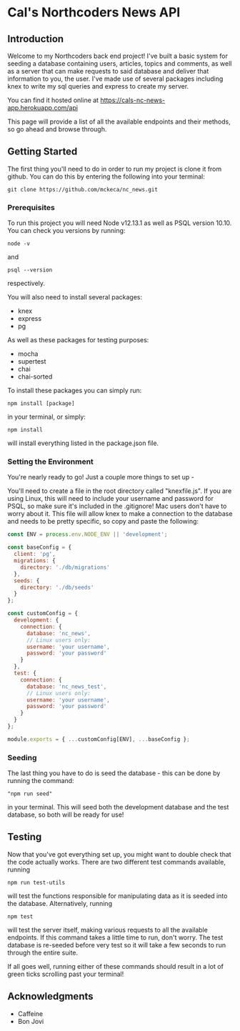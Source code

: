 # Cal's Northcoders News API

## Introduction

Welcome to my Northcoders back end project! I've built a basic system for seeding a database containing users, articles, topics and comments, as well as a server that can make requests to said database and deliver that information to you, the user. I've made use of several packages including knex to write my sql queries and express to create my server.


You can find it hosted online at https://cals-nc-news-app.herokuapp.com/api

This page will provide a list of all the available endpoints and their methods, so go ahead and browse through.

## Getting Started

The first thing you'll need to do in order to run my project is clone it from github. You can do this by entering the following into your terminal:

```
git clone https://github.com/mckeca/nc_news.git
```

### Prerequisites

To run this project you will need Node v12.13.1 as well as PSQL version 10.10. You can check you versions by running:

```
node -v
```

and 

```
psql --version
```

respectively.

You will also need to install several packages:

* knex
* express
* pg

As well as these packages for testing purposes:

* mocha
* supertest
* chai
* chai-sorted

To install these packages you can simply run:

```
npm install [package]
```

in your terminal, or simply:

```
npm install
```

will install everything listed in the package.json file.

### Setting the Environment

You're nearly ready to go! Just a couple more things to set up - 

You'll need to create a file in the root directory called "knexfile.js". If you are using Linux, this will need to include your username and password for PSQL, so make sure it's included in the .gitignore! Mac users don't have to worry about it. This file will allow knex to make a connection to the database and needs to be pretty specific, so copy and paste the following:

```javascript
const ENV = process.env.NODE_ENV || 'development';

const baseConfig = {
  client: 'pg',
  migrations: {
    directory: './db/migrations'
  },
  seeds: {
    directory: './db/seeds'
  }
};

const customConfig = {
  development: {
    connection: {
      database: 'nc_news',
      // Linux users only:
      username: 'your username',
      password: 'your password'
    }
  },
  test: {
    connection: {
      database: 'nc_news_test',
      // Linux users only:
      username: 'your username',
      password: 'your password'
    }
  }
};

module.exports = { ...customConfig[ENV], ...baseConfig };
```

### Seeding

The last thing you have to do is seed the database - this can be done by running the command:

```
"npm run seed" 
```

in your terminal. This will seed both the development database and the test database, so both will be ready for use!

## Testing

Now that you've got everything set up, you might want to double check that the code actually works. There are two different test commands available, running

```
npm run test-utils
```

will test the functions responsible for manipulating data as it is seeded into the database.
Alternatively, running

```
npm test
```

will test the server itself, making various requests to all the available endpoints. If this command takes a little time to run, don't worry. The test database is re-seeded before very test so it will take a few seconds to run through the entire suite.

If all goes well, running either of these commands should result in a lot of green ticks scrolling past your terminal!


## Acknowledgments

* Caffeine
* Bon Jovi
